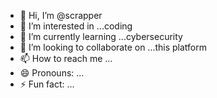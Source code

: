 - 👋 Hi, I’m @scrapper
- 👀 I’m interested in ...coding
- 🌱 I’m currently learning ...cybersecurity
- 💞️ I’m looking to collaborate on ...this platform
- 📫 How to reach me ...
- 😄 Pronouns: ...
- ⚡ Fun fact: ...

<!---
scrapper/scrapper is a ✨ special ✨ repository because its `README.md` (this file) appears on your GitHub profile.
You can click the Preview link to take a look at your changes.
--->
